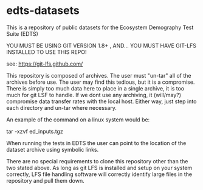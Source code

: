 # edts-datasets
This is a repository of public datasets for the Ecosystem Demography Test Suite (EDTS)

YOU MUST BE USING GIT VERSION 1.8+  , AND...
YOU MUST HAVE GIT-LFS INSTALLED TO USE THIS REPO!

see: https://git-lfs.github.com/

This repository is composed of archives.  The user must "un-tar" all of the archives before use.  The user may find this tedious, but it is a compromise.  There is simply too much data here to place in a single archive, it is too much for git LSF to handle.  If we dont use any archiving, it (will/may?) compromise data transfer rates with the local host.  Either way, just step into each directory and un-tar where necessary.

An example of the command on a linux system would be:

tar -xzvf ed_inputs.tgz

When running the tests in EDTS the user can point to the location of the dataset archive using symbolic links.

There are no special requirements to clone this repository other than the two stated above.  As long as git LFS is installed and setup on your system correctly, LFS file handling software will correctly identify large files in the repository and pull them down.
